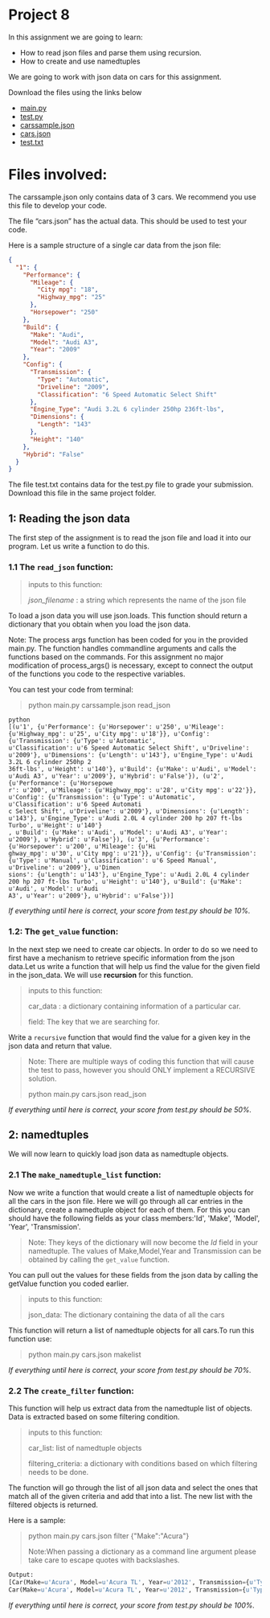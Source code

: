 # Project 8

In this assignment we are going to learn:

* How to read json files and parse them using recursion.
* How to create and use namedtuples


We are going to work with json data on cars for this assignment.

Download the files using the links below

* [main.py](https://raw.githubusercontent.com/tylerharter/cs301-projects/master/fall18/p8/main.py)
* [test.py](https://raw.githubusercontent.com/tylerharter/cs301-projects/master/fall18/p8/test.py)
* [carssample.json](https://raw.githubusercontent.com/tylerharter/cs301-projects/master/fall18/p8/cars.json)
* [cars.json](https://raw.githubusercontent.com/tylerharter/cs301-projects/master/fall18/p8/carssmaple.json)
* [test.txt](https://raw.githubusercontent.com/tylerharter/cs301-projects/master/fall18/p8/test.txt)



# Files involved:

The carssample.json only contains data of 3 cars. We recommend you use this file to develop your code.

The file “cars.json” has the actual data. This should be used to test your code.

Here is a sample structure of a single car data from the json file:

```json
{
  "1": {
    "Performance": {
      "Mileage": {
        "City mpg": "18",
        "Highway_mpg": "25"
      },
      "Horsepower": "250"
    },
    "Build": {
      "Make": "Audi",
      "Model": "Audi A3",
      "Year": "2009"
    },
    "Config": {
      "Transmission": {
        "Type": "Automatic",
        "Driveline": "2009",
        "Classification": "6 Speed Automatic Select Shift"
      },
      "Engine_Type": "Audi 3.2L 6 cylinder 250hp 236ft-lbs",
      "Dimensions": {
        "Length": "143"
      },
      "Height": "140"
    },
    "Hybrid": "False"
  }
}

```

The file test.txt contains data for the test.py file to grade your submission. Download this file in the same project folder.


## 1: Reading the json data

The first step of the assignment is to read the json file and load it into our program. Let us write a function to do this.

### 1.1 The `read_json` function:
>inputs to this function: 
>
> *json_filename* : a string which represents the name of the json file

To load a json data you will use json.loads.
This function should return a dictionary that you obtain when you load the json data.

Note: The process args function has been coded for you in the provided main.py. The function handles commandline arguments and calls the functions based on the commands. For this assignment no major modification of process_args() is necessary, except to connect the output of the functions you code to the respective variables.

You can test your code from terminal:
>python main.py carssample.json read_json
```
python
[(u'1', {u'Performance': {u'Horsepower': u'250', u'Mileage': {u'Highway_mpg': u'25', u'City mpg': u'18'}}, u'Config': {u'Transmission': {u'Type': u'Automatic',
u'Classification': u'6 Speed Automatic Select Shift', u'Driveline': u'2009'}, u'Dimensions': {u'Length': u'143'}, u'Engine_Type': u'Audi 3.2L 6 cylinder 250hp 2
36ft-lbs', u'Height': u'140'}, u'Build': {u'Make': u'Audi', u'Model': u'Audi A3', u'Year': u'2009'}, u'Hybrid': u'False'}), (u'2', {u'Performance': {u'Horsepowe
r': u'200', u'Mileage': {u'Highway_mpg': u'28', u'City mpg': u'22'}}, u'Config': {u'Transmission': {u'Type': u'Automatic', u'Classification': u'6 Speed Automati
c Select Shift', u'Driveline': u'2009'}, u'Dimensions': {u'Length': u'143'}, u'Engine_Type': u'Audi 2.0L 4 cylinder 200 hp 207 ft-lbs Turbo', u'Height': u'140'}
, u'Build': {u'Make': u'Audi', u'Model': u'Audi A3', u'Year': u'2009'}, u'Hybrid': u'False'}), (u'3', {u'Performance': {u'Horsepower': u'200', u'Mileage': {u'Hi
ghway_mpg': u'30', u'City mpg': u'21'}}, u'Config': {u'Transmission': {u'Type': u'Manual', u'Classification': u'6 Speed Manual', u'Driveline': u'2009'}, u'Dimen
sions': {u'Length': u'143'}, u'Engine_Type': u'Audi 2.0L 4 cylinder 200 hp 207 ft-lbs Turbo', u'Height': u'140'}, u'Build': {u'Make': u'Audi', u'Model': u'Audi
A3', u'Year': u'2009'}, u'Hybrid': u'False'})]

```
*If everything until here is correct, your score from test.py should be 10%.*

### 1.2: The `get_value` function: 
In the next step we need to create car objects. In order to do so  we need to first have a mechanism to retrieve specific information from the json data.Let us write a function that will help us find the value for the given field in the json_data. We will use **recursion** for this function. 

>inputs to this function: 
>
>car\_data : a dictionary containing information of  a particular car.
>
>field: The key that we are searching for.

Write a `recursive` function that would find the value for a given key in the json data and return that value.

>Note: There are multiple ways of coding this function that will cause the test to pass, however you should ONLY implement a RECURSIVE solution.
>
>python main.py cars.json read_json

*If everything until here is correct, your score from test.py should be 50%.*


## 2: namedtuples

We will now learn to quickly load json data as namedtuple objects.

### 2.1 The `make_namedtuple_list` function: 

Now we write a function that would create a list of namedtuple objects for all the cars in the json file. Here we will go through all car entries in the dictionary, create a namedtuple object for each of them. For this you can should have the following fields as your class members:'Id', 'Make', 'Model', 'Year', 'Transmission'.
> Note: They keys of the dictionary will now become the *Id* field in your namedtuple. The values of Make,Model,Year and Transmission can be obtained by calling the `get_value` function.

You can pull out the values for these fields from the json data by calling the getValue function you coded earlier.

>inputs to this function: 
>
> json_data: The dictionary containing the data of all the cars

This function will return a list of namedtuple objects for all cars.To run this function use:

>python main.py cars.json makelist

*If everything until here is correct, your score from test.py should be 70%.*


### 2.2 The `create_filter` function: 

This function will help us extract data from the namedtuple list of objects. Data is extracted based on some filtering condition.

>inputs to this function: 
>
>car_list: list of namedtuple objects
>
>filtering_criteria: a dictionary with conditions based on which filtering needs to be done.

The function will go through the list of all json data and select the ones that match all of the given criteria and add that into a list. The new list with the filtered objects is returned.

Here is a sample:
>python main.py  cars.json filter {\"Make\":\"Acura\"}
>
>Note:When passing a dictionary as a command line argument please take care to escape quotes with backslashes.

```python
Output:
[Car(Make=u'Acura', Model=u'Acura TL', Year=u'2012', Transmission={u'Type': u'Automatic', u'Classification': u'6 Speed Automatic Select Shift', u'Driveline': u'2012'}),
Car(Make=u'Acura', Model=u'Acura TL', Year=u'2012', Transmission={u'Type': u'Automatic', u'Classification': u'6 Speed Automatic Select Shift', u'Driveline': u'2012'})]

```
*If everything until here is correct, your score from test.py should be 100%.*


